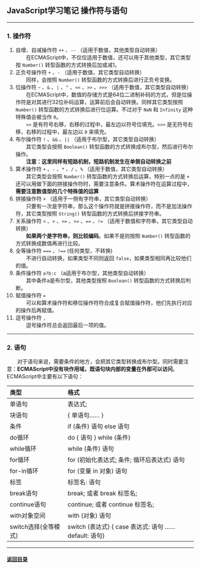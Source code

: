 ## JavaScript学习笔记 操作符与语句
---
### 1. 操作符

1. 自增、自减操作符 `++` 、`--` （适用于数值，其他类型自动转换）  
    &emsp;&emsp;在ECMAScript中，不仅仅适用于数值，还可以用于其他类型，其它类型按 `Number()` 转型函数的方式转换后加或减1。
2. 正负号操作符 `+` 、`-` （适用于数值，其它类型自动转换）  
    &emsp;&emsp;同样，会按照 `Number()` 转型函数的方式转换后进行正负号变换。
3. 位操作符 `~` 、`&` 、`|` 、`^` 、`<<` 、`>>` 、`>>>` （适用于数值，其它类型自动转换）   
    &emsp;&emsp;在ECMAScript中，数值的存储方式是64位二进制补码的方式，但是位操作符是对其进行32位补码运算，运算前后会自动转换。同样其它类型按照 `Number()` 转型函数的方式转换后进行位运算。不过对于 `NaN` 和 `Infinity` 这种特殊值会被当作 `0`。  
    &emsp;&emsp;`>>` 是有符号右移，右移的过程中，最左边以符号位填充。`>>>` 是无符号右移，右移的过程中，最左边以 `0` 来填充。
4. 布尔操作符 `!` 、`&&` 、`||` （适用于布尔型，其它类型自动转换）  
    &emsp;&emsp;其它类型会按照 `Boolean()` 转型函数的方式转换成布尔型，然后进行布尔操作。  
    &emsp;&emsp;**注意：这里同样有短路机制，短路机制发生在单侧自动转换之前**
5. 算术操作符 `+` 、`-` 、`*` 、`/` 、`%` （适用于数值，其它类型自动转换）  
    &emsp;&emsp;其它类型会按照 `Number()` 转型函数的方式转换后运算，特别一点的是 `+` 还可以用做下面的拼接操作符时，需要注意条件。算术操作符在运算过程中，**需要注意数值型的几个特殊值的运算**
6. 拼接操作符 `+` （适用于一侧有字符串，其它类型自动转换）  
    &emsp;&emsp;只要有一次是字符串，那么这个操作符就是拼接操作符，而不是加法操作符，其它类型按照 `String()` 转型函数的方式转换后拼接字符串。
7. 关系操作符 `<` 、`>` 、`<=` 、`>=` 、`==` 、`!=` （适用于数值和字符串，其它类型自动转换）  
    &emsp;&emsp;**如果两个是字符串，则比较编码**。如果不是则按照 `Number()` 转型函数的方式转换成数值再进行比较。
8. 全等操作符 `===` 、`!==` (任何类型，不转换)  
    &emsp;&emsp;不进行自动转换，如果类型不同则返回 `false`，如果类型相同再比较他们的值。
9. 条件操作符 `a?b:c` （a适用于布尔型，其他类型自动转换）  
    &emsp;&emsp;其中条件a是布尔型，其他类型按照 `Boolean()` 转型函数的方式转换后判断。
10. 赋值操作符 `=`  
    &emsp;&emsp;可以和算术操作符和移位操作符符合成复合赋值操作符，他们先执行对应的操作后再赋值。
11. 逗号操作符 `,`  
    &emsp;&emsp;逗号操作符总会返回最后一项的值。

---
### 2. 语句

&emsp;&emsp;对于语句来说，需要条件的地方，会把其它类型转换成布尔型。同时需要注意：**ECMAScript中没有块作用域，既语句块内部的变量在外部可以访问**。ECMAScript中主要有以下语句：

| 类型 | 格式 |
| :--- | :--- |
| 单语句 | 表达式; |
| 块语句 | { 单语句…… }
| 条件 | if (条件) 语句 else 语句 |
| do循环 | do { 语句 } while (条件) |
| while循环 | while (条件) 语句 |
| for循环 | for (初始化表达式; 条件; 循环后表达式) 语句 |
| for-in循环 | for (变量 in 对象) 语句 |
| 标签 | 标签名: 语句 |
| break语句 | break; 或者 break 标签名; |
| continue语句 | continue; 或者 continue 标签名; |
| with对象空间 | with (对象) 语句 |
| switch选择(全等模式) | switch (表达式) { case 表达式: 语句 …… default: 语句} |
 

---

#### [返回目录](./)